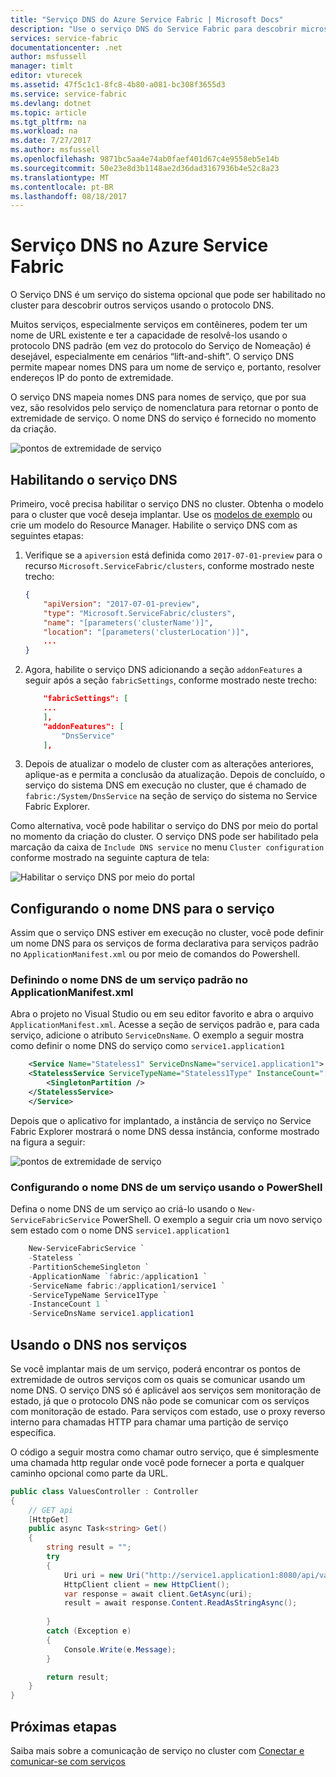 ```yaml
---
title: "Serviço DNS do Azure Service Fabric | Microsoft Docs"
description: "Use o serviço DNS do Service Fabric para descobrir microsserviços no cluster."
services: service-fabric
documentationcenter: .net
author: msfussell
manager: timlt
editor: vturecek
ms.assetid: 47f5c1c1-8fc8-4b80-a081-bc308f3655d3
ms.service: service-fabric
ms.devlang: dotnet
ms.topic: article
ms.tgt_pltfrm: na
ms.workload: na
ms.date: 7/27/2017
ms.author: msfussell
ms.openlocfilehash: 9871bc5aa4e74ab0faef401d67c4e9558eb5e14b
ms.sourcegitcommit: 50e23e8d3b1148ae2d36dad3167936b4e52c8a23
ms.translationtype: MT
ms.contentlocale: pt-BR
ms.lasthandoff: 08/18/2017
---
```

# <a name="dns-service-in-azure-service-fabric"></a>Serviço DNS no Azure Service Fabric
O Serviço DNS é um serviço do sistema opcional que pode ser habilitado no cluster para descobrir outros serviços usando o protocolo DNS.

Muitos serviços, especialmente serviços em contêineres, podem ter um nome de URL existente e ter a capacidade de resolvê-los usando o protocolo DNS padrão (em vez do protocolo do Serviço de Nomeação) é desejável, especialmente em cenários “lift-and-shift”. O serviço DNS permite mapear nomes DNS para um nome de serviço e, portanto, resolver endereços IP do ponto de extremidade. 

O serviço DNS mapeia nomes DNS para nomes de serviço, que por sua vez, são resolvidos pelo serviço de nomenclatura para retornar o ponto de extremidade de serviço. O nome DNS do serviço é fornecido no momento da criação. 

![pontos de extremidade de serviço][0]

## <a name="enabling-the-dns-service"></a>Habilitando o serviço DNS
Primeiro, você precisa habilitar o serviço DNS no cluster. Obtenha o modelo para o cluster que você deseja implantar. Use os [modelos de exemplo](https://github.com/Azure/azure-quickstart-templates/tree/master/service-fabric-secure-cluster-5-node-1-nodetype) ou crie um modelo do Resource Manager. Habilite o serviço DNS com as seguintes etapas:

1. Verifique se a `apiversion` está definida como `2017-07-01-preview` para o recurso `Microsoft.ServiceFabric/clusters`, conforme mostrado neste trecho:

    ```json
    {
        "apiVersion": "2017-07-01-preview",
        "type": "Microsoft.ServiceFabric/clusters",
        "name": "[parameters('clusterName')]",
        "location": "[parameters('clusterLocation')]",
        ...
    }
    ```

2. Agora, habilite o serviço DNS adicionando a seção `addonFeatures` a seguir após a seção `fabricSettings`, conforme mostrado neste trecho: 

    ```json
        "fabricSettings": [
        ...      
        ],
        "addonFeatures": [
            "DnsService"
        ],
    ```

3. Depois de atualizar o modelo de cluster com as alterações anteriores, aplique-as e permita a conclusão da atualização. Depois de concluído, o serviço do sistema DNS em execução no cluster, que é chamado de `fabric:/System/DnsService` na seção de serviço do sistema no Service Fabric Explorer. 

Como alternativa, você pode habilitar o serviço do DNS por meio do portal no momento da criação do cluster. O serviço DNS pode ser habilitado pela marcação da caixa de `Include DNS service` no menu `Cluster configuration` conforme mostrado na seguinte captura de tela:

![Habilitar o serviço DNS por meio do portal][2]


## <a name="setting-the-dns-name-for-your-service"></a>Configurando o nome DNS para o serviço
Assim que o serviço DNS estiver em execução no cluster, você pode definir um nome DNS para os serviços de forma declarativa para serviços padrão no `ApplicationManifest.xml` ou por meio de comandos do Powershell.

### <a name="setting-the-dns-name-for-a-default-service-in-the-applicationmanifestxml"></a>Definindo o nome DNS de um serviço padrão no ApplicationManifest.xml
Abra o projeto no Visual Studio ou em seu editor favorito e abra o arquivo `ApplicationManifest.xml`. Acesse a seção de serviços padrão e, para cada serviço, adicione o atributo `ServiceDnsName`. O exemplo a seguir mostra como definir o nome DNS do serviço como `service1.application1`

```xml
    <Service Name="Stateless1" ServiceDnsName="service1.application1">
    <StatelessService ServiceTypeName="Stateless1Type" InstanceCount="[Stateless1_InstanceCount]">
        <SingletonPartition />
    </StatelessService>
    </Service>
```
Depois que o aplicativo for implantado, a instância de serviço no Service Fabric Explorer mostrará o nome DNS dessa instância, conforme mostrado na figura a seguir: 

![pontos de extremidade de serviço][1]

### <a name="setting-the-dns-name-for-a-service-using-powershell"></a>Configurando o nome DNS de um serviço usando o PowerShell
Defina o nome DNS de um serviço ao criá-lo usando o `New-ServiceFabricService` PowerShell. O exemplo a seguir cria um novo serviço sem estado com o nome DNS `service1.application1`

```powershell
    New-ServiceFabricService `
    -Stateless `
    -PartitionSchemeSingleton `
    -ApplicationName `fabric:/application1 `
    -ServiceName fabric:/application1/service1 `
    -ServiceTypeName Service1Type `
    -InstanceCount 1 `
    -ServiceDnsName service1.application1
```

## <a name="using-dns-in-your-services"></a>Usando o DNS nos serviços
Se você implantar mais de um serviço, poderá encontrar os pontos de extremidade de outros serviços com os quais se comunicar usando um nome DNS. O serviço DNS só é aplicável aos serviços sem monitoração de estado, já que o protocolo DNS não pode se comunicar com os serviços com monitoração de estado. Para serviços com estado, use o proxy reverso interno para chamadas HTTP para chamar uma partição de serviço específica.

O código a seguir mostra como chamar outro serviço, que é simplesmente uma chamada http regular onde você pode fornecer a porta e qualquer caminho opcional como parte da URL.

```csharp
public class ValuesController : Controller
{
    // GET api
    [HttpGet]
    public async Task<string> Get()
    {
        string result = "";
        try
        {
            Uri uri = new Uri("http://service1.application1:8080/api/values");
            HttpClient client = new HttpClient();
            var response = await client.GetAsync(uri);
            result = await response.Content.ReadAsStringAsync();
            
        }
        catch (Exception e)
        {
            Console.Write(e.Message);
        }

        return result;
    }
}
```

## <a name="next-steps"></a>Próximas etapas
Saiba mais sobre a comunicação de serviço no cluster com [Conectar e comunicar-se com serviços](service-fabric-connect-and-communicate-with-services.md)

[0]: ./media/service-fabric-connect-and-communicate-with-services/dns.png
[1]: ./media/service-fabric-dnsservice/servicefabric-explorer-dns.PNG
[2]: ./media/service-fabric-dnsservice/DNSService.PNG
